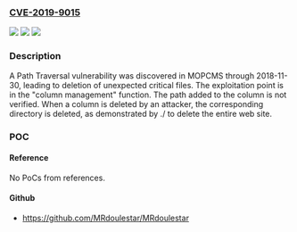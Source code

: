 ### [CVE-2019-9015](https://cve.mitre.org/cgi-bin/cvename.cgi?name=CVE-2019-9015)
![](https://img.shields.io/static/v1?label=Product&message=n%2Fa&color=blue)
![](https://img.shields.io/static/v1?label=Version&message=n%2Fa&color=blue)
![](https://img.shields.io/static/v1?label=Vulnerability&message=n%2Fa&color=brighgreen)

### Description

A Path Traversal vulnerability was discovered in MOPCMS through 2018-11-30, leading to deletion of unexpected critical files. The exploitation point is in the "column management" function. The path added to the column is not verified. When a column is deleted by an attacker, the corresponding directory is deleted, as demonstrated by ./ to delete the entire web site.

### POC

#### Reference
No PoCs from references.

#### Github
- https://github.com/MRdoulestar/MRdoulestar

